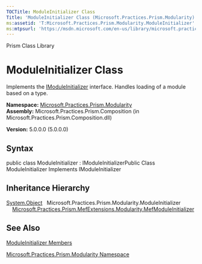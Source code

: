 ```yaml
---
TOCTitle: ModuleInitializer Class
Title: 'ModuleInitializer Class (Microsoft.Practices.Prism.Modularity)'
ms:assetid: 'T:Microsoft.Practices.Prism.Modularity.ModuleInitializer'
ms:mtpsurl: 'https://msdn.microsoft.com/en-us/library/microsoft.practices.prism.modularity.moduleinitializer(v=pandp.50)'
---
```


Prism Class Library

ModuleInitializer Class
=======================

Implements the [IModuleInitializer](https://msdn.microsoft.com/library/microsoft.practices.prism.modularity.imoduleinitializer) interface. Handles loading of a module based on a type.

**Namespace:** [Microsoft.Practices.Prism.Modularity](https://msdn.microsoft.com/library/microsoft.practices.prism.modularity)
**Assembly:** Microsoft.Practices.Prism.Composition (in Microsoft.Practices.Prism.Composition.dll)

**Version:** 5.0.0.0 (5.0.0.0)

## Syntax


public class ModuleInitializer : IModuleInitializerPublic Class ModuleInitializer Implements IModuleInitializer

Inheritance Hierarchy
---------------------

<span id="familyToggle"></span>[System.Object](http://msdn.microsoft.com/en-us/library/e5kfa45b)
  Microsoft.Practices.Prism.Modularity.ModuleInitializer
    [Microsoft.Practices.Prism.MefExtensions.Modularity.MefModuleInitializer](https://msdn.microsoft.com/library/microsoft.practices.prism.mefextensions.modularity.mefmoduleinitializer)

See Also
--------


[ModuleInitializer Members](https://msdn.microsoft.com/allmembers.t:microsoft.practices.prism.modularity.moduleinitializer)

[Microsoft.Practices.Prism.Modularity Namespace](https://msdn.microsoft.com/library/microsoft.practices.prism.modularity)
